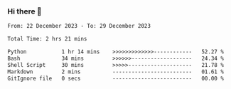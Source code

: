 ### Hi there 👋

<!--
**ututono/ututono** is a ✨ _special_ ✨ repository because its `README.md` (this file) appears on your GitHub profile.

Here are some ideas to get you started:

- 🔭 I’m currently working on ...
- 🌱 I’m currently learning ...
- 👯 I’m looking to collaborate on ...
- 🤔 I’m looking for help with ...
- 💬 Ask me about ...
- 📫 How to reach me: ...
- 😄 Pronouns: ...
- ⚡ Fun fact: ...
-->



<!--START_SECTION:waka-->

```txt
From: 22 December 2023 - To: 29 December 2023

Total Time: 2 hrs 21 mins

Python           1 hr 14 mins    >>>>>>>>>>>>>------------   52.27 %
Bash             34 mins         >>>>>>-------------------   24.34 %
Shell Script     30 mins         >>>>>--------------------   21.78 %
Markdown         2 mins          -------------------------   01.61 %
GitIgnore file   0 secs          -------------------------   00.00 %
```

<!--END_SECTION:waka-->
